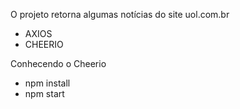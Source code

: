 O projeto retorna algumas notícias do site uol.com.br

- AXIOS
- CHEERIO

Conhecendo o Cheerio

- npm install
- npm start
